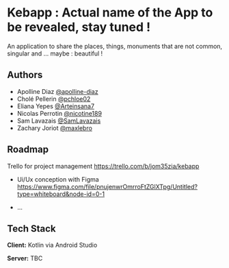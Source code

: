 
# Kebapp : Actual name of the App to be revealed, stay tuned !

An application to share the places, things, monuments that are not common, singular and ... maybe : beautiful !


## Authors

- Apolline Diaz [@apolline-diaz](https://github.com/apolline-diaz)
- Cholé Pellerin [@pchloe02](https://github.com/pchloe02)
- Eliana Yepes [@Arteinsana7](https://github.com/Arteinsana7)
- Nicolas Perrotin [@nicotine189](https://github.com/nicotine189)
- Sam Lavazais [@SamLavazais](https://github.com/SamLavazais)
- Zachary Joriot [@maxlebro](https://github.com/maxlebro)



## Roadmap

Trello for project management
https://trello.com/b/jom35zia/kebapp

- Ui/Ux conception with Figma
https://www.figma.com/file/pnujenwrOmrroFtZGlXTpg/Untitled?type=whiteboard&node-id=0-1

- ...


## Tech Stack

**Client:** Kotlin via Android Studio

**Server:** TBC

